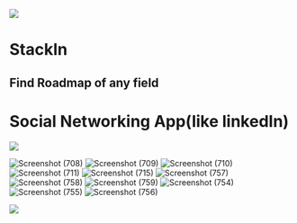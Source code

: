 ![](https://i.imgur.com/waxVImv.png)
# StackIn 
## Find Roadmap of any field

# Social Networking App(like linkedIn)

![](https://i.imgur.com/waxVImv.png)


![Screenshot (708)](https://github.com/Saksham14coder/StackIn/assets/112418122/1b98e0d2-19de-4725-a8b7-f1384688b8d7)
![Screenshot (709)](https://github.com/Saksham14coder/StackIn/assets/112418122/e6751abb-e75c-478c-b6d0-16cfbbc03f24)
![Screenshot (710)](https://github.com/Saksham14coder/StackIn/assets/112418122/fb180509-fd82-4f69-ad20-159c3aa424bf)
![Screenshot (711)](https://github.com/Saksham14coder/StackIn/assets/112418122/b1fed92f-ab52-4308-8a7e-2aab4f7ebbfc)
![Screenshot (715)](https://github.com/Saksham14coder/StackIn/assets/112418122/7acfe487-9731-4fa5-a82f-83d60c9faf87)
![Screenshot (757)](https://github.com/Saksham14coder/StackIn/assets/112418122/37bd4952-f67c-4ba2-9e80-f1e9e643f0cd)
![Screenshot (758)](https://github.com/Saksham14coder/StackIn/assets/112418122/2ef9e119-249d-4613-9c8d-f08d82d73e58)
![Screenshot (759)](https://github.com/Saksham14coder/StackIn/assets/112418122/538f00ea-250a-4e66-a504-94119c9691eb)
![Screenshot (754)](https://github.com/Saksham14coder/StackIn/assets/112418122/8bfb3b25-d146-450b-8c81-b9227b7b7911)
![Screenshot (755)](https://github.com/Saksham14coder/StackIn/assets/112418122/effbaaa2-b778-47d1-adfe-a39820628e1f)
![Screenshot (756)](https://github.com/Saksham14coder/StackIn/assets/112418122/296c0734-8cc7-44a2-b92c-b5f537320e1b)


![](https://i.imgur.com/waxVImv.png)

